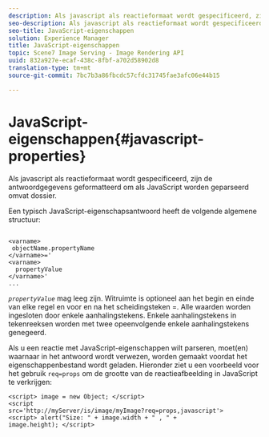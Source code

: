 ```yaml
---
description: Als javascript als reactieformaat wordt gespecificeerd, zijn de antwoordgegevens geformatteerd om als JavaScript worden geparseerd omvat dossier.
seo-description: Als javascript als reactieformaat wordt gespecificeerd, zijn de antwoordgegevens geformatteerd om als JavaScript worden geparseerd omvat dossier.
seo-title: JavaScript-eigenschappen
solution: Experience Manager
title: JavaScript-eigenschappen
topic: Scene7 Image Serving - Image Rendering API
uuid: 832a927e-ecaf-438c-8fbf-a702d58902d8
translation-type: tm+mt
source-git-commit: 7bc7b3a86fbcdc57cfdc31745fae3afc06e44b15

---
```



# JavaScript-eigenschappen{#javascript-properties}

Als javascript als reactieformaat wordt gespecificeerd, zijn de antwoordgegevens geformatteerd om als JavaScript worden geparseerd omvat dossier.

Een typisch JavaScript-eigenschapsantwoord heeft de volgende algemene structuur:

```
           
<varname> 
 objectName.propertyName 
</varname>=' 
<varname>
  propertyValue 
</varname>' 
...
```

*`propertyValue`* mag leeg zijn. Witruimte is optioneel aan het begin en einde van elke regel en voor en na het scheidingsteken =. Alle waarden worden ingesloten door enkele aanhalingstekens. Enkele aanhalingstekens in tekenreeksen worden met twee opeenvolgende enkele aanhalingstekens genegeerd.

Als u een reactie met JavaScript-eigenschappen wilt parseren, moet(en) waarnaar in het antwoord wordt verwezen, worden gemaakt voordat het eigenschappenbestand wordt geladen. Hieronder ziet u een voorbeeld voor het gebruik `req=props` om de grootte van de reactieafbeelding in JavaScript te verkrijgen:

```
<script> image = new Object; </script> 
<script 
src='http://myServer/is/image/myImage?req=props,javascript'> 
<script> alert("Size: " + image.width + " , " + 
image.height); </script>
```

